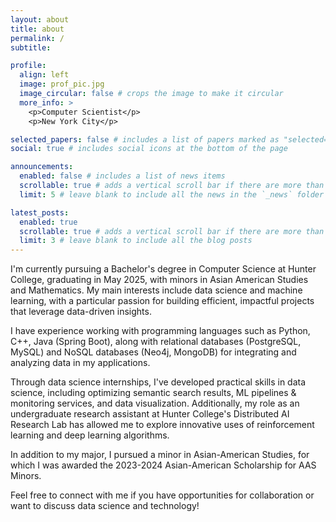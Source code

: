 ```yaml
---
layout: about
title: about
permalink: /
subtitle: 

profile:
  align: left
  image: prof_pic.jpg
  image_circular: false # crops the image to make it circular
  more_info: >
    <p>Computer Scientist</p>
    <p>New York City</p>

selected_papers: false # includes a list of papers marked as "selected={true}"
social: true # includes social icons at the bottom of the page

announcements:
  enabled: false # includes a list of news items
  scrollable: true # adds a vertical scroll bar if there are more than 3 news items
  limit: 5 # leave blank to include all the news in the `_news` folder

latest_posts:
  enabled: true
  scrollable: true # adds a vertical scroll bar if there are more than 3 new posts items
  limit: 3 # leave blank to include all the blog posts
---
```


I'm currently pursuing a Bachelor's degree in Computer Science at Hunter College, graduating in May 2025, with minors in Asian American Studies and Mathematics. My main interests include data science and machine learning, with a particular passion for building efficient, impactful projects that leverage data-driven insights.

I have experience working with programming languages such as Python, C++, Java (Spring Boot), along with relational databases (PostgreSQL, MySQL) and NoSQL databases (Neo4j, MongoDB) for integrating and analyzing data in my applications.

Through data science internships, I've developed practical skills in data science, including optimizing semantic search results, ML pipelines & monitoring services, and data visualization. Additionally, my role as an undergraduate research assistant at Hunter College's Distributed AI Research Lab has allowed me to explore innovative uses of reinforcement learning and deep learning algorithms.

In addition to my major, I pursued a minor in Asian-American Studies, for which I was awarded the 2023-2024 Asian-American Scholarship for AAS Minors.

Feel free to connect with me if you have opportunities for collaboration or want to discuss data science and technology!

